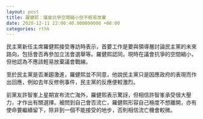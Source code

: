 ```yaml
---
layout: post
title: 羅健熙：議會抗爭空間縮小但不輕易放棄
date: 2020-12-11 22:00:40.000000000 +08:00
categories: rthk
---
```


民主黨新任主席羅健熙接受專訪時表示，首要工作是要與領導層討論民主黨的未來路向，包括會否再參加立法會選舉等。羅健熙認同，現時在議會抗爭的空間縮小，但他認為不應該輕易放棄議會戰線。

至於民主黨是否漸趨激進，羅健熙並不同意，他說民主黨只是因應政府的表現而作出回應，例如去年反修例事件，民主黨的反應便較激烈。

前黨友許智峯上星期宣布流亡海外，羅健熙表示驚訝，但相信許智峯承受很大壓力，才作出有關選擇。被問到自己會否流亡，羅健熙形容自己極度不想離開，亦有使命要繼續留下，除非到一個不能接受的地步，否則相信流亡機會較微。
